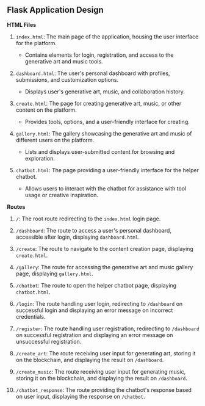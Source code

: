## Flask Application Design

**HTML Files**

1. `index.html`: The main page of the application, housing the user interface for the platform.
    - Contains elements for login, registration, and access to the generative art and music tools.

2. `dashboard.html`: The user's personal dashboard with profiles, submissions, and customization options.
    - Displays user's generative art, music, and collaboration history.

3. `create.html`: The page for creating generative art, music, or other content on the platform.
    - Provides tools, options, and a user-friendly interface for creating.

4. `gallery.html`: The gallery showcasing the generative art and music of different users on the platform.
    - Lists and displays user-submitted content for browsing and exploration.

5. `chatbot.html`: The page providing a user-friendly interface for the helper chatbot.
    - Allows users to interact with the chatbot for assistance with tool usage or creative inspiration.

**Routes**

1. `/`: The root route redirecting to the `index.html` login page.

2. `/dashboard`: The route to access a user's personal dashboard, accessible after login, displaying `dashboard.html`.

3. `/create`: The route to navigate to the content creation page, displaying `create.html`.

4. `/gallery`: The route for accessing the generative art and music gallery page, displaying `gallery.html`.

5. `/chatbot`: The route to open the helper chatbot page, displaying `chatbot.html`.

6. `/login`: The route handling user login, redirecting to `/dashboard` on successful login and displaying an error message on incorrect credentials.

7. `/register`: The route handling user registration, redirecting to `/dashboard` on successful registration and displaying an error message on unsuccessful registration.

8. `/create_art`: The route receiving user input for generating art, storing it on the blockchain, and displaying the result on `/dashboard`.

9. `/create_music`: The route receiving user input for generating music, storing it on the blockchain, and displaying the result on `/dashboard`.

10. `/chatbot_response`: The route providing the chatbot's response based on user input, displaying the response on `/chatbot`.
